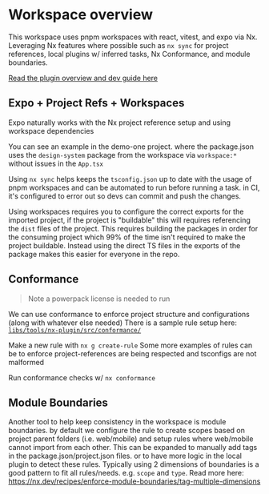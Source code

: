 # Workspace overview

This workspace uses pnpm workspaces with react, vitest, and expo via Nx. Leveraging Nx features where possible such as `nx sync` for project references, local plugins w/ inferred tasks, Nx Conformance, and module boundaries.


[Read the plugin overview and dev guide here](./PLUGIN.md)


## Expo + Project Refs + Workspaces

Expo naturally works with the Nx project reference setup and using workspace dependencies

You can see an example in the demo-one project. where the package.json uses the `design-system` package from the workspace via `workspace:*` without issues in the `App.tsx`

Using `nx sync` helps keeps the `tsconfig.json` up to date with the usage of pnpm workspaces and can be automated to run before running a task. in CI, it's configured to error out so devs can commit and push the changes.

Using workspaces requires you to configure the correct exports for the imported project, if the project is "buildable" this will requires referencing the `dist` files of the project. This requires building the packages in order for the consuming project which 99% of the time isn't required to make the project buildable. Instead using the direct TS files in the exports of the package makes this easier for everyone in the repo.


## Conformance
> Note a powerpack license is needed to run

We can use conformance to enforce project structure and configurations (along with whatever else needed)
There is a sample rule setup here: [`libs/tools/nx-plugin/src/conformance/`](./libs/tools/nx-plugin/src/conformance/)

Make a new rule with `nx g create-rule`
Some more examples of rules can be to enforce project-references are being respected and tsconfigs are not malformed

Run conformance checks w/ `nx conformance`

## Module Boundaries

Another tool to help keep consistency in the workspace is module boundaries. by default we configure the rule to create scopes based on project parent folders (i.e. web/mobile) and setup rules where web/mobile cannot import from each other. 
This can be expanded to manually add tags in the package.json/project.json files. or to have more logic in the local plugin to detect these rules.
Typically using 2 dimensions of boundaries is a good pattern to fit all rules/needs. e.g. `scope` and `type`.
Read more here: https://nx.dev/recipes/enforce-module-boundaries/tag-multiple-dimensions

